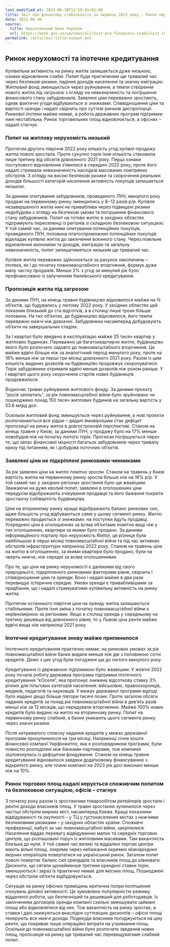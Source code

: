 ```yaml
---
last_modified_at: 2023-06-30T12:59:41+02:00
title: Звіт про фінансову стабільність за червень 2023 року - Ринок нерухомості та іпотечне кредитування
date: 2023-06-30
source:
  title: Національний Банк України
  url: https://bank.gov.ua/ua/news/all/zvit-pro-finansovu-stabilnist-cherven-2023-roku
permalink: /articles/:title:output_ext
---
```


## Ринок нерухомості та іпотечне кредитування

Купівельна активність на ринку житла залишається дуже низькою, ознаки відновлення слабкі. Попит буде пригніченим ще тривалий час через безпекові ризики, падіння доходів населення та значну еміграцію. Житловий фонд зменшується через руйнування, а темпи створення нового житла під загрозою з огляду на невизначеність та погіршення фінансового стану забудовників. Заявлені ціни переважно зростають, однак фактичні угоди відбуваються зі знижками. Співвідношення ціни та вартості оренди і надалі свідчить про суттєві ринкові диспропорції. Ринкової іпотеки майже немає, а робота державних програм підтримки нині нестабільна. Ринок торговельних площ відновлюється, а офісних – надалі стагнує.

### Попит на житлову нерухомість низький

Протягом другого півріччя 2022 року кількість угод купівлі-продажу житла поволі зростала. Проте сукупно торік їхня кількість становила лише третину від обсягів довоєнного 2021 року. Перші ознаки поступового відновлення з’явилися в середині 2022 року, проте його надалі стримала невизначеність наслідків масованих повітряних обстрілів. З огляду на високі безпекові ризики та скорочення реальних доходів більшості категорій населення активність покупців залишається низькою.

За даними опитування забудовників, проведеного ЛУН, минулого року продажі на первинному ринку зменшились у 8−12 разів р/р. Купівля незавершеного житла нині не приваблива через підвищені ризики недобудови з огляду на безпекові умови та погіршення фінансового стану забудовників. Попит на готове житло в західних областях підтримують переселенці із регіонів зі складною безпековою ситуацією. У той самий час, за даними опитування потенційних покупців, проведеного ЛУН, половина платоспроможних потенційних покупців відкладає купівлю житла до закінчення воєнного стану. Через повільне відновлення економіки та доходів, еміграцію та загальну невизначеність, попит залишатиметься низьким ще тривалий час.

Купівля житла переважно здійснюється за рахунок накопичень – іпотека, як і до початку повномасштабного вторгнення, формує дуже малу частку продажів. Менше 2% з угод за минулий рік було профінансовано із залученням банківського кредитування.

### Пропозиція житла під загрозою

За даними ЛУН, на кінець травня будівництво відновилося майже на ¾ об’єктів, що будувались у лютому 2022 року. У західних областях цей показник близький до ста відсотків, а в столиці лише трохи більше половини. На тих об’єктах, де будівництво відновилося, його темпи переважно нижчі ніж довоєнні. Забудовники насамперед добудовують об’єкти на завершальних стадіях.

За I квартал було введено в експлуатацію майже 25 тисяч квартир у житлових будинках. Переважно це багатоквартирне житло, будівництво якого було розпочато задовго до повномасштабного вторгнення. Це майже вдвічі більше ніж за аналогічний період минулого року, проте на 18% менше ніж за перші три місяці довоєнного 2021 року. Разом із цим кількість виданих дозволів на будівництво продовжує скорочуватися. Торік забудовники отримали вдвічі менше дозволів ніж роком раніше. У I кварталі цього року скорочення стартів нових будівництв продовжилося.

Водночас триває руйнування житлового фонду. За даними проєкту “росія заплатить”, за рік повномасштабної війни було зруйновано чи пошкоджено понад 150 тисяч житлових будинків на загальну вартість у 53.6 млрд дол.

Оскільки житловий фонд зменшується через руйнування, а нові проєкти розпочинаються все рідше – дедалі ймовірнішим стає дефіцит пропозиції на ринку житла в довгостроковій перспективі. Станом на кінець травня у Києві, за даними ЛУН, у продажу було на 17% менше новобудов ніж на початку лютого торік. Прогнози погіршуються через те, що запас фінансової міцності багатьох забудовників через тривалу кризу під питанням, як і добудова поточних об’єктів.

### Заявлені ціни не підкріплені ринковими чинниками

За рік заявлені ціни на житло помітно зросли. Станом на травень у Києві вартість житла на первинному ринку зросла більше ніж на 16% р/р. У той самий час у західних регіонах зростання було ще жвавішим. Зважаючи на дуже кволий попит, заявлені в оголошеннях ціни передусім відображають очікування продавця та його бажання покрити зростаючу собівартість будівництва.

Ціни на вторинному ринку краще відображають баланс ринкових сил, адже більшість угод відбуваються саме у цьому сегменті ринку. Житло переважно продається зі знижками: на поступки йдуть продавці. Усереднені ціни в оголошеннях за всіма об’єктами помітно вищі ніж у тих оголошеннях, квартири за якими було продано. За даними інформаційного порталу про нерухомість Rieltor, ця різниця була найбільшою в перші місяці повномасштабної війни та під час активних обстрілів інфраструктури наприкінці 2022 року. Станом на травень ціни на житло в оголошеннях, за якими квартири було продано, були на чверть нижче, ніж середні за всіма оголошеннями.

Про те, що ціни на ринку нерухомості є далекими від свого природнього, підкріпленого ринковими факторами рівня, свідчить і співвідношення ціни та оренди. Воно і надалі майже в два рази перевищує історичне середнє. Умови оренди є привабливішими за придбання, що і надалі стримуватиме купівельну активність на ринку житла.

Протягом останнього півріччя ціни на оренду житла залишаються стабільними. Проте їхня зміна з початку повномасштабної війни є нерівномірною за регіонами. Якщо в столиці оренда у середньому на третину дешевша від довоєнного рівня, то у Львові ціна ренти майже вдвічі вища ніж наприкінці 2021 року.

### Іпотечне кредитування знову майже припинилося

Іпотечного кредитування практично немає: на ринкових умовах за рік повномасштабної війни банки видали менше ніж дві з половиною сотні кредитів. Деякі з цих угод були погоджені ще до лютого минулого року.

Кредитування із державною підтримкою було жвавішим. У жовтні 2022 року почала роботу державна програма підтримки іпотечного кредитування “єОселя”, яка пропонує знижену відсоткову ставку 3% річних для пільгових категорій населення: військових, правоохоронців, медиків, педагогів та науковців. У межах державної програми відтоді було надано дещо більше півтори тисячі позик. Проте загалом обсяги наданих кредитів за понад рік повномасштабної війни в дев’ять разів менші ніж за 12 місяців, що передували вторгненню. Майже 100% нових кредитів було видано на житло на вторинному ринку. Попит на первинному ринку слабкий, а банки уникають цього сегмента ринку через значні ризики.

Після нетривалого сплеску надання кредитів у межах державної програми призупинилося на три місяці. Наприкінці січня кошти фінансової компанії Укрфінжитло, яка є розпорядником програми, були повністю розподілені між банками-партнерами, тож компанія зіштовхнулась із дефіцитом фондування. Станом на кінець травня кредитування відновилося завдяки додатковому фінансуванню з відкритого ринку, але плани компанії на 2023 рік досі виконані менше ніж на 10%.

### Ринок торгових площ надалі керується споживчим попитом та безпековою ситуацією, офісів – стагнує

З початку року разом із зростаючим товарообігом ритейлерів зростали і рентні доходи власників площ. У травні зростання зупинилося через частіші обстріли мирних міст, насамперед Києва. Кращі показники відвідуваності та окупності – у ТЦ у густонаселених містах з нижчими безпековими ризиками – у західних областях країни. Споживчі преференції, набуті за час повномасштабної війни, закріпилися. Населення віддає перевагу відвідуванню малих та середніх торгових центрів, що розташовані поруч із житловими масивами. Там вакантність близька до нуля. У той самий час великі та віддалені торгові центри мають вільні площі, зокрема через небажання окремих міжнародних якірних операторів повертатися на український ринок. Загалом попит поволі повертає баланс сил орендарів та власників площ до рівноваги. Дисконти, що сягали щонайменше третини орендної ставки торік, зменшуються і зараз їх практично немає для якісних площ. Пошкоджені через обстріли об’єкти відбудовуються.

Ситуація на ринку офісних приміщень критична попри поліпшення очікувань ділової активності. Це зумовлено популярністю режиму віддаленої роботи, що безпечніший та дешевший для роботодавців. Із закінченням договорів оренди компанії схильні зменшувати займані площі або відмовлятися від них. Тож вакантність на ринку зростає, а ставки і далі знижуються внаслідок суттєвіших дисконтів – офісні площі генерують все нижчі доходи. Подекуди власники погоджуються на ціну ренти, що покриває лише операційні витрати на утримання площ. Оскільки до повномасштабної війни було розпочате зведення нових площ, пропозиція на ринку ще тривалий час перевищуватиме слабкий попит.
